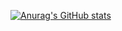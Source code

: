 [![Anurag's GitHub stats](https://github-readme-stats.vercel.app/api?username=w257087983&show_icons=true)](https://github.com/anuraghazra/github-readme-stats)
